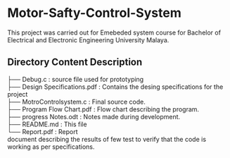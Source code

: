 # Motor-Safty-Control-System

This project was carried out for Emebeded system course for Bachelor of Electrical and Electronic Engineering University Malaya.</br>


## Directory Content Description
├── Debug.c                     : source file used for prototyping </br>
├── Design Specifications.pdf   : Contains the desing specifications for the project</br>
├── MotroControlsystem.c        : Final source code.</br>
├── Program Flow Chart.pdf      : Flow chart describing the program.</br>
├── progress Notes.odt          : Notes made during development.</br>
├── README.md                   : This file</br>
└── Report.pdf                  : Report </br>document describing the results of few test to verify that the code is working as per specifications.
